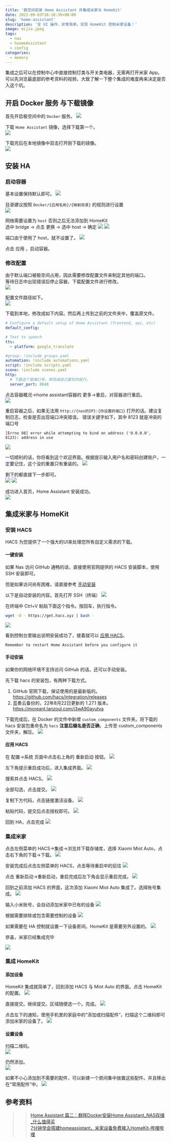 ```yaml
---
title: '极空间安装 Home Assistant 并集成米家与 HomeKit'
date: 2022-09-03T16:18:39+08:00
slug: 'home-assistant'
description: '全 UI 操作，非常简单。实现 HomeKit 控制米家设备！'
image: mijia.jpeg
tags:
  - nas
  - hoomeAssistant 
  - config
categories:
  - memory
---
```


集成之后可以在控制中心中直接控制灯类与开关类电器，无需再打开米家 App。  
可以先浏览最底部的参考资料的视频，大致了解一下整个集成的难度再来决定是否入这个坑。

## 开启 Docker 服务 与下载镜像
首先开启极空间中的 `Docker` 服务。
![](docker-in-z4.jpg)  

下载 `Home Assistant` 镜像，选择下载第一个。  
![](down-ha-image.jpg)  

下载完后在本地镜像中双击打开刚下载的镜像。  
![](start-install.jpg)  

## 安装 HA
### 启动容器
基本设置保持默认即可。
![](set-basic.jpg)   

目录建议按照 `Docker/{应用名称}/{映射目录}` 的规则进行设置  
![](set-dir.jpg)  

网络需要设置为 `host` 否则之后无法添加到 HomeKit  
选中 bridge -> 点击 更换 -> 选中 host -> 确定
![](set-host.jpg)
![](set-network.jpg)

端口由于使用了 host，就不设置了。
![](set-port.jpg)

点击 应用 ，启动容器。  

### 修改配置
由于默认端口被极空间占用，因此需要修改配置文件来制定其他的端口。  
等待日志中出现错误后停止容器，下载配置文件进行修改。  
![](log-error.jpg)

配置文件路径如下。  
![](configuration-path.jpg)

下载到本地，修改成如下内容。然后再上传到之前的文件夹中，覆盖原文件。
```yml
# Configure a default setup of Home Assistant (frontend, api, etc)
default_config:

# Text to speech
tts:
  - platform: google_translate

#group: !include groups.yaml
automation: !include automations.yaml
script: !include scripts.yaml
scene: !include scenes.yaml
http:
  # 下面这个是端口号，修改成自己喜欢的就行。
  server_port: 8848

```

点击容器概况->home assistant容器的 更多->重启，对容器进行重启。    
![](restart.jpg)

重启容器之后，如果无法用 `http://{nas的IP}:{你设置的端口}` 打开的话。建议复制日志，检查是否出现端口冲突错误。 
错误关键字如下，其中 8123 就是冲突的端口号  
```
[Errno 98] error while attempting to bind on address ('0.0.0.0', 8123): address in use
```
![](port-error.jpg)

一切顺利的话，你将看到这个欢迎界面。根据提示输入用户名和密码创建账户，一定要记住，这个没的重置只有重装的。
![](onboarding.jpg)

剩下的都直接下一步即可。  
![](onboarding2.jpg)
![](onboarding3.jpg)  

成功进入首页，Home Assistant 安装成功。  
![](home.jpg)  

## 集成米家与 HomeKit

### 安装 HACS
HACS 为您提供了一个强大的UI来处理您所有自定义需求的下载。

#### 一键安装
如果 Nas 访问 GitHub 通畅的话，直接使用官网提供的 HACS 安装脚本，使用 SSH 安装即可。  

但是如果访问尚有困难，请直接参考 [手动安装](./#手动安装)  

以下是自动安装的内容。首先打开 SSH（终端）
![](into-ssh.jpg)

在终端中 Ctrl+V 粘贴下面这个指令。按回车，执行指令。  
```bash
wget -O - https://get.hacs.xyz | bash -
```

![](ssh-install-hacs.jpg)

看到控制台里输出说明安装成功了，接着就可以 [应用 HACS](./#应用-hacs)。
```
Remember to restart Home Assistant before you configure it
```


#### 手动安装
如果你的网络环境不支持访问 GitHub 的话，还可以手动安装。  

先下载 hacs 的安装包，有两种下载方式。
1. GitHub 官网下载，保证使用的是最新版的。 https://github.com/hacs/integration/releases 
2. 蓝奏云备份的，22年8月22日更新的 1.27.1 版本。 https://moreant.lanzoul.com/i3wA90ayutva

下载完成后，在 Docker 的文件中新增 `custom_components` 文件夹。将下载的 hacs 安装包重命名为 `hacs`  **注意后缀名是否正确**，上传至 custom_components 文件夹，解压。
![](unzip-hacs.jpg)

#### 应用 HACS
在 配置->系统 页面中点击右上角的 重新启动 按钮。
![](restart-ha.jpg)

左下角提示重启成功后，进入集成界面。
![](integrations.jpg)

搜索并点击 HACS。
![](install-hacs.jpg)

全部勾选，点击提交。
![](install-hacs-submit.jpg)

复制下方代码，点击链接激活设备。
![](activation.jpg)

粘贴代码，提交后点击授权即可。
![](device.jpg)

回到 HA，点击完成
![](activation-finish.jpg)

### 集成米家
点击左侧菜单的 HACS->集成->浏览并下载存储库，选择 Xiaomi Miot Auto，点击右下角的下载->下载。
![](install-miot-auto.jpg)

安装完成后点击左侧菜单的 HACS，点击等待重启中的前往
![](restart-miot.jpg)

点击 重新启动->重新启动，重启完成后左下角会显示重启完成。
![](restart-finish.jpg)

回到之前添加 HACS 的界面，这次添加 Xiaomi Miot Auto 集成了。选择账号集成。
![](account.jpg)

输入小米账号，会自动添加米家中已有的设备
![](xiaomi-account.jpg)

根据需要排除或包含需要控制的设备
![](exclude.jpg)

如果需要在 HA 控制就设置一下设备房间。HomeKit 是需要另外设置的。
![](set-room.jpg)

恭喜，米家已经集成完毕  

![](miot-finish.jpg)

### 集成 HomeKit

#### 添加设备
HomeKit 集成就简单了，回到添加 HACS 与 Miot Auto 的界面。点击 HomeKit 的配置。
![](homekit-start.jpg)

直接提交。继续提交。区域随便选一个。完成。
![](homekit-submit.jpg)

点击左下的通知，使用手机里的家庭中的“添加或扫描配件”，扫描这个二维码即可添加米家的设备了。
![](homekie-scan.jpg)

#### 设置设备
扫描二维码。  
![](homekit-add.jpg)

仍然添加。  
![](homekit-add-device.jpg)

如果不小心添加到不需要的配件，可以新建一个房间集中放置这些配件。并且移出在“常用配件”中。
![](homekit-remove.jpg)



## 参考资料
>> [Home Assistant 篇二：群晖Docker安装Home Assistant_NAS存储_什么值得买](https://post.smzdm.com/p/az370qk5/)  
>> [7分钟学会搭建homeassistant，米家设备免费接入HomeKit-哔哩哔哩](https://b23.tv/eRkzaE3)